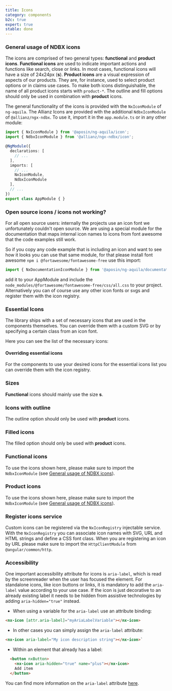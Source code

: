 ```yaml
---
title: Icons
category: components
b2c: true
expert: true
stable: done
---
```



<div class="docs-private">

  ### General usage of NDBX icons

  The icons are comprised of two general types: **functional** and **product icons**. **Functional icons** are used to indicate important actions and functions like search, close or links. In most cases, functional icons will have a size of 24x24px (**s**). **Product icons** are a visual expression of aspects of our products. They are, for instance, used to select product options or in claims use cases. To make both icons distinguishable, the name of all product icons starts with `product-*`. The outline and fill options should only be used in combination with **product** icons.

  The general functionality of the icons is provided with the `NxIconModule` of `ng-aquila`. The Allianz Icons are provided with the additional `NdbxIconModule` of `@allianz/ngx-ndbx`. To use it, import it in the `app.module.ts` or in any other module:

  ```ts
  import { NxIconModule } from '@aposin/ng-aquila/icon';
  import { NdbxIconModule } from '@allianz/ngx-ndbx/icon';

  @NgModule({
    declarations: [
      // ...
    ],
    imports: [
      // ...
      NxIconModule,
      NdbxIconModule
    ],
    // ...
  })
  export class AppModule { }
  ```

</div>

<div class="docs-public">

### Open source icons / icons not working?

For all open source users: internally the projects use an icon font we unfortunately couldn't open source.
We are using a special module for the documentation that maps internal icon names to icons from
font awesome that the code examples still work.

So if you copy any code example that is including an icon and want to see how it looks you can use that same module, for that please install font awesome `npm i @fortawesome/fontawesome-free` use this import:

```ts
import { NxDocumentationIconModule } from '@aposin/ng-aquila/documentation-icons';
```

add it to your AppModule and include the `node_modules/@fortawesome/fontawesome-free/css/all.css` to your project.
Alternatively you can of course use any other icon fonts or svgs and register them with the icon registry.
</div>

### Essential Icons
The library ships with a set of necessary icons that are used in the components themselves.
You can override them with a custom SVG or by specifying a certain class from an icon font.

Here you can see the list of the necessary icons:
<!-- example(icon-essential-icons) -->

#### Overriding essential icons
For the components to use your desired icons for the essential icons list you can override
them with the icon registry.
<!-- example(icon-essential-override) -->


### Sizes
**Functional** icons should mainly use the size **s**.
<!-- example(icon-sizes) -->

### Icons with outline
<div class="docs-private">

The outline option should only be used with **product** icons.

</div>
<!-- example(icon-outline) -->

### Filled icons
<div class="docs-private">

The filled option should only be used with **product** icons.

</div>
<!-- example(icon-filled) -->

<div class="docs-private">

### Functional icons

To use the icons shown here, please make sure to import the `NdbxIconModule` (see [General usage of NDBX icons](./documentation/icon/overview#general-usage-of-ndbx-icons)).

<!-- example(icon-list-functional, { "privateExample": true, "hideStackblitzButton": true }) -->
</div>

<div class="docs-private">

### Product icons

To use the icons shown here, please make sure to import the `NdbxIconModule` (see [General usage of NDBX icons](./documentation/icon/overview#general-usage-of-ndbx-icons)).

<!-- example(icon-list-product, { "privateExample": true, "hideStackblitzButton": true }) -->
</div>

### Register icons service

Custom icons can be registered via the `NxIconRegistry` injectable service. With the `NxIconRegistry` you can associate icon names with SVG, URL and HTML strings and define a CSS font class. When you are registering an icon by URL please make sure to import the `HttpClientModule` from `@angular/common/http`.

<!-- example(icon-registry) -->

### Accessibility

One important accessibility attribute for icons is `aria-label`, which is read by the screenreader when the user has focused the element.
For standalone icons, like icon buttons or links, it is mandatory to add the `aria-label` value according to your use case. If the icon is just decorative to an already existing label it needs to be hidden from assistive technologies by adding `aria-hidden="true"` instead.

- When using a variable for the `aria-label` use an attribute binding:

```html
<nx-icon [attr.aria-label]="myAriaLabelVariable"></nx-icon>

```

- In other cases you can simply assign the `aria-label` attribute:

```html
<nx-icon aria-label="My icon description string"></nx-icon>`

```

- Within an element that already has a label:

```html
  <button nxButton>
    <nx-icon aria-hidden="true" name="plus"></nx-icon>
    Add item
  </button>
```

You can find more information on the `aria-label` attribute [here](https://www.w3.org/TR/wai-aria/#aria-label).

